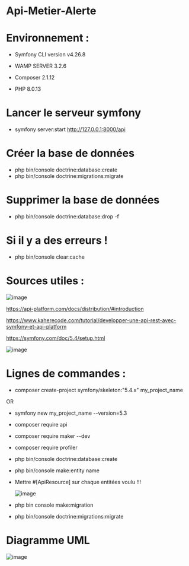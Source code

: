 # Api-Metier-Alerte

# Environnement :

  - Symfony CLI version v4.26.8

  - WAMP SERVER 3.2.6

  - Composer 2.1.12
  
  - PHP 8.0.13
  

# Lancer le serveur symfony 
  - symfony server:start
    http://127.0.0.1:8000/api
    

# Créer la base de données
- php bin/console doctrine:database:create
- php bin/console doctrine:migrations:migrate

# Supprimer la base de données
- php bin/console doctrine:database:drop -f

# Si il y a des erreurs !
- php bin/console clear:cache

  
# Sources utiles :

  ![image](https://user-images.githubusercontent.com/52652122/144447506-5f478623-9654-457d-8ccb-f23d90b8990a.png)

  
  https://api-platform.com/docs/distribution/#introduction
  
  https://www.kaherecode.com/tutorial/developper-une-api-rest-avec-symfony-et-api-platform
  
  https://symfony.com/doc/5.4/setup.html
  
  ![image](https://user-images.githubusercontent.com/52652122/144433389-2ca43b39-3a49-4c47-8159-56f0f68981b6.png)

  

# Lignes de commandes :

  - composer create-project symfony/skeleton:"5.4.x" my_project_name
  
  OR
  
  - symfony new my_project_name --version=5.3
  
  - composer require api

  - composer require maker --dev

  - composer require profiler
  
  - php bin/console doctrine:database:create
  
  - php bin/console make:entity name
  
  - Mettre #[ApiResource] sur chaque entitées voulu !!!


    ![image](https://user-images.githubusercontent.com/52652122/144434451-54226c61-4117-4531-b2f6-d2a99f87cd70.png)
    

  - php bin console make:migration

  - php bin/console doctrine:migrations:migrate


# Diagramme UML

![image](https://user-images.githubusercontent.com/52652122/146132912-b025ac79-2723-4083-acaa-6e29087f6312.png)

   
